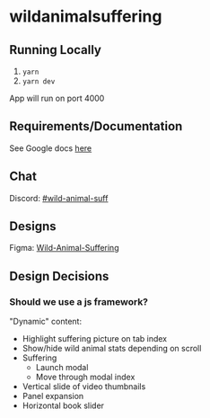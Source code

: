 # wildanimalsuffering

## Running Locally

1. `yarn`
2. `yarn dev`

App will run on port 4000

## Requirements/Documentation

See Google docs [here](https://docs.google.com/document/d/16Dt9BGmaebCM9x1HaT0tzXxOhk6YWF6rf1VIDgBxkjA/edit)

## Chat

Discord: [#wild-animal-suff](https://discord.com/channels/546433823609716738/959753002741272596)

## Designs

Figma: [Wild-Animal-Suffering](https://www.figma.com/file/nYXxk9hleEHpjKKff3Aqw7/Wild-Animal-Suffering)

## Design Decisions

### Should we use a js framework?

"Dynamic" content:

- Highlight suffering picture on tab index
- Show/hide wild animal stats depending on scroll
- Suffering
  - Launch modal
  - Move through modal index
- Vertical slide of video thumbnails
- Panel expansion
- Horizontal book slider
